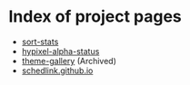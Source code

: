 # Index of project pages
- [sort-stats](https://scoutskylar.github.io/sort-stats/)
- [hypixel-alpha-status](scoutskylar.github.io/hypixel-alpha-status/)
- [theme-gallery](https://scoutskylar.github.io/theme-gallery/) (Archived)
- [schedlink.github.io](https://schedlink.github.io/)
